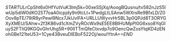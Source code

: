 $START$ULrCpSht6x0HfYutVuK3lmj5k+00xeSSjXq/AoogBQusnu/tv582nJzS5lwUp5diW0dKO25T7oaA0icpjdy9n9tcLt+1PwdgLtLSAnw5WXrsRe9BfxLD/Z0Oov8pTE/79iR8yrPewI9Ncx7JklJvIFA+URLLUWyvvHr5BL3p0QPJd8T3ORYGXyXMEU/SAhw+2f3K86vd1cXmZVyROcWx9sE5EE8BIHUMpPl0G6xso8YqGIuyS2FTIiQ9KGQvGhrUhg5R+90IITTmQfeCtxvdp7o9OencQwZosYtqKD4zENohGBe121teU53+1Cye43BveuDIEBoF522Oj/wouIYtnA==$END$
